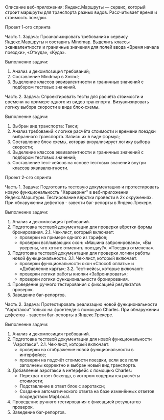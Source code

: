 Описание веб-приложения:
Яндекс.Маршруты — сервис, который строит маршруты для транспорта разных видов. Рассчитывает время и стоимость поездки.

Проект 1-ого спринта

Часть 1.
Задача: Проанализировать требования к сервису Яндекс.Маршруты и составить Mindmap.
Выделить классы эквивалентности и граничные значения для полей ввода «Время начала поездки», «Откуда», «Куда».

Выполнение задачи:

1. Анализ и декомпозиция требований;
2. Составление Mindmap в Xmind;
3. Выделение классов эквивалентности и граничных значений с подбором тестовых значений.

Часть 2.
Задача: Спроектировать тесты для расчёта стоимости и времени на примере одного из видов транспорта.
Визуализировать логику выбора скорости в виде блок-схемы.

Выполнение задачи:

1. Выбран вид транспорта: Такси;
2. Анализ требований к логике расчёта стоимости и времени поездки выбранного транспорта. Запись их в виде формул;
3. Составление блок-схемы, которая визуализирует логику выбора скорости;
4. Выделение классов эквивалентности и граничных значений с подбором тестовых значений;
5. Составление тест-кейсов на основе тестовых значений внутри классов эквивалентности.

Проект 2-ого спринта

Часть 1.
Задача: Подготовить тестовую документацию и протестировать новую функциональность "Каршеринг" в веб-приложении Яндекс.Марштуры.
Тестирование вёрстки провести в 2х окружениях.
При обнаружении дефектов - завести баг-репорты в Яндекс.Трекере.

Выполнение задачи:

1. Анализ и декомпозиция требований.
2. Подготовка тестовой документации для проверки вёрстки формы бронирования.
   2.1. Чек-лист, который включает:
   - проверки на примере одного из тарифов;
   - проверки всплывающих окон: «Машина забронирована», «Вы уверены, что хотите отменить поездку?»,
     «Поездка отменена».
3. Подготовка тестовой документации для проверки логики работы новой функциональности.
   3.1. Чек-лист, который включает:
   - проверки функциональности окон «Способ оплаты» и «Добавление карты»;
     3.2. Тест-кейсы, которые включают:
   - проверки логики работы кнопки «Забронировать»;
   - проверки логики функциональности бронирования.
4. Проведение ручного тестирования с фиксацией результатов проверок.
5. Заведение баг-репортов.

Часть 2.
Задача: Протестировать реализацию новой функциональности "Аэротакси" только на фронтенде с помощью Charles.
При обнаружении дефектов - завести баг-репорты в Яндекс.Трекере.

Выполнение задачи:

1. Анализ и декомпозиция требований.
2. Подготовка тестовой документации для новой функциональности "Аэротакси".
   2.1. Чек-лист, который включает:
   - проверки на отображение новой функциональности в интерфейсе;
   - проверки на подсчёт стоимости поездки, если все поля заполнены корректно и выбран новый вид транспорта.
3. Добавление аэротакси в интерфейс с помощью Charles:
   - Перехват ответ бэкенда, в котором содержатся расчёты стоимости;
   - Подставление в ответ блок с аэротакси;
   - Создание автоматического ответа на базе изменённых ответов посредством MapLocal.
4. Проведение ручного тестирования с фиксацией результатов проверок.
5. Заведение баг-репортов.
